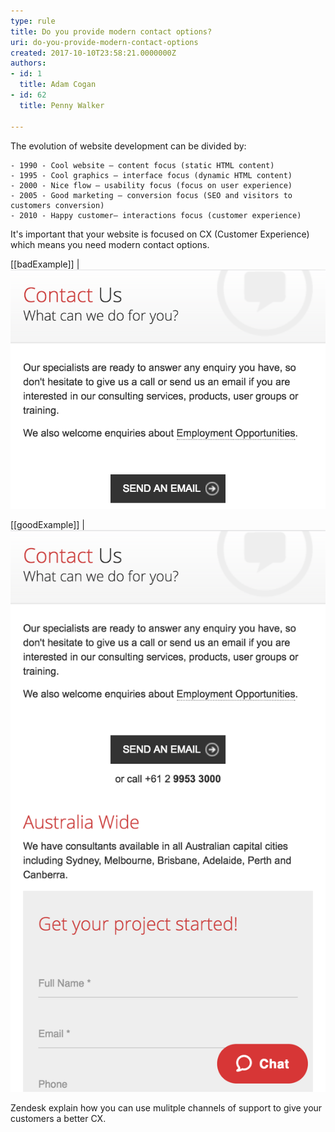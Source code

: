 ```yaml
---
type: rule
title: Do you provide modern contact options?
uri: do-you-provide-modern-contact-options
created: 2017-10-10T23:58:21.0000000Z
authors:
- id: 1
  title: Adam Cogan
- id: 62
  title: Penny Walker

---
```


The evolution of website development can be divided by: 

    - 1990 - Cool website – content focus (static HTML content)
    - 1995 - Cool graphics – interface focus (dynamic HTML content)
    - 2000 - Nice flow – usability focus (focus on user experience)
    - 2005 - Good marketing – conversion focus (SEO and visitors to customers conversion)
    - 2010 - Happy customer– interactions focus (customer experience)

 
It's important that your website is focused on CX (Customer Experience) which means you need modern contact options.
 
[[badExample]]
| ![ Bad example: the only way to contact the company is via email   ](moderncontact-bad.png) 

[[goodExample]]
| ![Chat is available along with other ways of contact, such as voip, IM, KB etc](moderncontact-good.png) 

 
 
 
Zendesk explain how you can use mulitple channels of support to give your customers a better CX.
